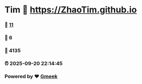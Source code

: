 # Tim :link: https://ZhaoTim.github.io 
### :page_facing_up: [11](https://ZhaoTim.github.io/tag.html) 
### :speech_balloon: 6 
### :hibiscus: 4135 
### :alarm_clock: 2025-09-20 22:14:45 
### Powered by :heart: [Gmeek](https://github.com/Meekdai/Gmeek)
